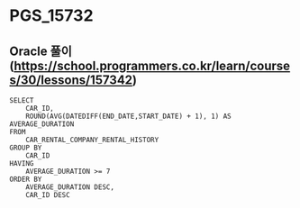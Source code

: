 # PGS_15732
## Oracle 풀이(https://school.programmers.co.kr/learn/courses/30/lessons/157342)

```
SELECT
    CAR_ID,
    ROUND(AVG(DATEDIFF(END_DATE,START_DATE) + 1), 1) AS AVERAGE_DURATION
FROM
    CAR_RENTAL_COMPANY_RENTAL_HISTORY
GROUP BY
    CAR_ID
HAVING
    AVERAGE_DURATION >= 7
ORDER BY
    AVERAGE_DURATION DESC,
    CAR_ID DESC
```